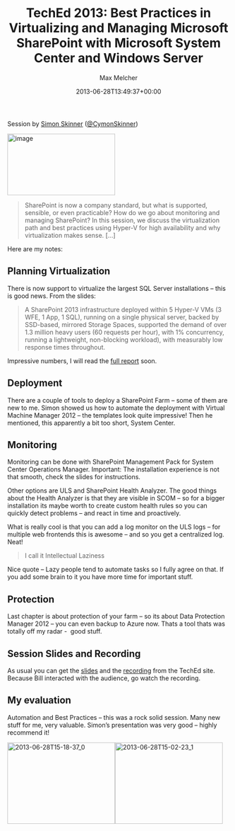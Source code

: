 ﻿---
title: 'TechEd 2013: Best Practices in Virtualizing and Managing Microsoft SharePoint with Microsoft System Center and Windows Server'
author: Max Melcher
aliases:
   - "/post/2013-06-28-teched-2013-best-practices-in-virtualizing-and-managing-microsoft-sharepoint-with-microsoft-system-center-and-windows-server/"
2013: "06"
type: post
date: 2013-06-28T13:49:37+00:00
url: /2013/06/teched-2013-best-practices-in-virtualizing-and-managing-microsoft-sharepoint-with-microsoft-system-center-and-windows-server/
yourls_shorturl:
  - http://melcher.it/s/13
categories:
  - TechEd

---
Session by [Simon Skinner][1] ([@CymonSkinner][2])

[<img style="background-image: none; padding-top: 0px; padding-left: 0px; display: inline; padding-right: 0px; border: 0px;" title="image" alt="image" src="http://melcher.it/wp-content/uploads/image_thumb23.png" width="244" height="139" border="0" />][3]

> SharePoint is now a company standard, but what is supported, sensible, or even practicable? How do we go about monitoring and managing SharePoint? In this session, we discuss the virtualization path and best practices using Hyper-V for high availability and why virtualization makes sense. […]

Here are my notes:

<!--more-->

## Planning Virtualization

There is now support to virtualize the largest SQL Server installations – this is good news. From the slides:

> A SharePoint 2013 infrastructure deployed within 5 Hyper-V VMs (3 WFE, 1 App, 1 SQL), running on a single physical server, backed by SSD-based, mirrored Storage Spaces, supported the demand of over 1.3 million heavy users (60 requests per hour), with 1% concurrency, running a lightweight, non-blocking workload), with measurably low response times throughout.

Impressive numbers, I will read the [full report][4] soon.

## Deployment

There are a couple of tools to deploy a SharePoint Farm – some of them are new to me. Simon showed us how to automate the deployment with Virtual Machine Manager 2012 – the templates look quite impressive! Then he mentioned, this apparently a bit too short, System Center.

## Monitoring

Monitoring can be done with SharePoint Management Pack for System Center Operations Manager. Important: The installation experience is not that smooth, check the slides for instructions.

Other options are ULS and SharePoint Health Analyzer. The good things about the Health Analyzer is that they are visible in SCOM – so for a bigger installation its maybe worth to create custom health rules so you can quickly detect problems – and react in time and proactively.

What is really cool is that you can add a log monitor on the ULS logs – for multiple web frontends this is awesome – and so you get a centralized log. Neat!

> I call it Intellectual Laziness

Nice quote – Lazy people tend to automate tasks so I fully agree on that. If you add some brain to it you have more time for important stuff.

## Protection

Last chapter is about protection of your farm – so its about Data Protection Manager 2012 – you can even backup to Azure now. Thats a tool thats was totally off my radar -  good stuff.

## Session Slides and Recording

As usual you can get the [slides][5] and the [recording][6] from the TechEd site. Because Bill interacted with the audience, go watch the recording.

## My evaluation

Automation and Best Practices – this was a rock solid session. Many new stuff for me, very valuable. Simon’s presentation was very good – highly recommend it!

[<img style="background-image: none; padding-top: 0px; padding-left: 0px; display: inline; padding-right: 0px; border: 0px;" title="2013-06-28T15-18-37_0" alt="2013-06-28T15-18-37_0" src="http://melcher.it/wp-content/uploads/2013-06-28T15-18-37_0_thumb.jpg" width="244" height="184" border="0" />][7][<img style="background-image: none; padding-top: 0px; padding-left: 0px; display: inline; padding-right: 0px; border: 0px;" title="2013-06-28T15-02-23_1" alt="2013-06-28T15-02-23_1" src="http://melcher.it/wp-content/uploads/2013-06-28T15-02-23_1_thumb.jpg" width="244" height="184" border="0" />][8]

 [1]: http://channel9.msdn.com/Events/Speakers/simon-skinner
 [2]: http://twitter.com/CymonSkinner
 [3]: http://melcher.it/wp-content/uploads/image23.png
 [4]: http://download.microsoft.com/download/C/C/1/CC16C89A-E289-4217-B2D8-7DD37A4285B8/ESG-Lab-Validation-WS2012-HyperV-and-SQL2012.pdf
 [5]: http://video.ch9.ms/sessions/teched/eu/2013/MDC-B356.pptx
 [6]: http://channel9.msdn.com/Events/TechEd/Europe/2013/MDC-B356#fbid=brbMsfI4lBZ
 [7]: http://melcher.it/wp-content/uploads/2013-06-28T15-18-37_0.jpg
 [8]: http://melcher.it/wp-content/uploads/2013-06-28T15-02-23_1.jpg
